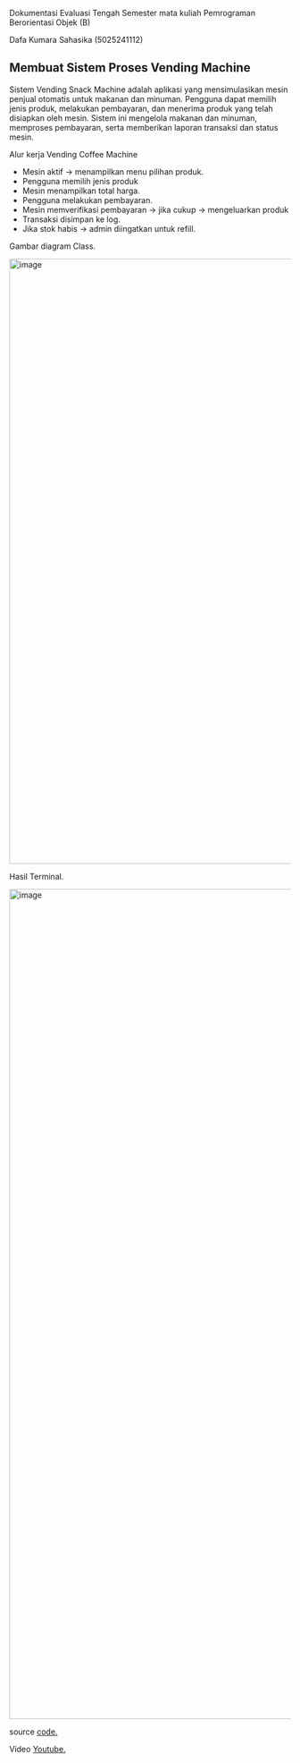 Dokumentasi Evaluasi Tengah Semester mata kuliah Pemrograman Berorientasi Objek (B)

Dafa Kumara Sahasika (5025241112)

## Membuat Sistem Proses Vending Machine

Sistem Vending Snack Machine adalah aplikasi yang mensimulasikan mesin penjual otomatis untuk makanan dan minuman. 
Pengguna dapat memilih jenis produk,  melakukan pembayaran, dan menerima produk yang telah disiapkan oleh mesin.
Sistem ini mengelola makanan dan minuman, memproses pembayaran, serta memberikan laporan transaksi dan status mesin.

Alur kerja Vending Coffee Machine
- Mesin aktif → menampilkan menu pilihan produk.
- Pengguna memilih jenis produk
- Mesin menampilkan total harga.
- Pengguna melakukan pembayaran.
- Mesin memverifikasi pembayaran → jika cukup → mengeluarkan produk
- Transaksi disimpan ke log.
- Jika stok habis → admin diingatkan untuk refill.

Gambar diagram Class.

<img width="1330" height="1082" alt="image" src="https://github.com/user-attachments/assets/51373750-216d-4fe2-959b-8fc058fba601" />

Hasil Terminal.

<img width="1162" height="1484" alt="image" src="https://github.com/user-attachments/assets/68713de2-83be-469f-8175-182bc507d9c3" />

source [code.](VendingSnack)

Video [Youtube.](https://youtu.be/Ynb3B4JDgpo)


